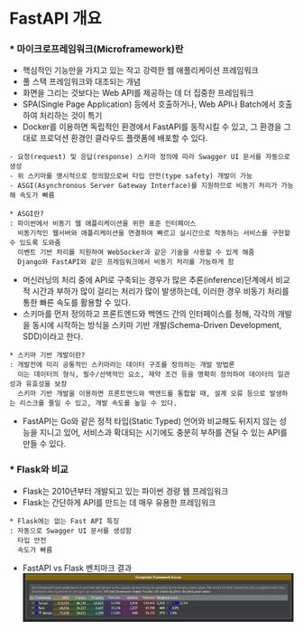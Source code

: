 #  FastAPI 개요

### * 마이크로프레임워크(Microframework)란
- 핵심적인 기능만을 가지고 있는 작고 강력한 웹 애플리케이션 프레임워크
- 풀 스택 프레임워크와 대조되는 개념
- 화면을 그리는 것보다는 Web API를 제공하는 데 더 집중한 프레임워크
- SPA(Single Page Application) 등에서 호출하거나, Web API나 Batch에서 호출하여 처리하는 것이 특기
- Docker를 이용하면 독립적인 환경에서 FastAPI를 동작시킬 수 있고, 그 환경을 그대로 프로덕션 환경인 클라우드 플랫폼에 배포할 수 있다.
```
- 요청(request) 및 응답(response) 스키마 정의에 따라 Swagger UI 문서를 자동으로 생성
- 위 스키마를 명시적으로 정의함으로써 타입 안전(type safety) 개발이 가능
- ASGI(Asynchronous Server Gateway Interface)를 지원하므로 비동기 처리가 가능해 속도가 빠름

* ASGI란?
: 파이썬에서 비동기 웹 애플리케이션을 위한 표준 인터페이스
  비동기적인 웹서버와 애플리케이션을 연결하여 빠르고 실시간으로 작동하는 서비스를 구현할 수 있도록 도와줌
  이벤트 기반 처리를 지원하여 WebSocker과 같은 기술을 사용할 수 있게 해줌
  Django와 FastAPI와 같은 프레임워크에서 비동기 처리를 가능하게 함
```

- 머신러닝의 처리 중에 API로 구축되는 경우가 많은 추론(inference)단계에서 비교적 시간과 부하가 많이 걸리는 처리가 많이 발생하는데, 이러한 경우 비동기 처리를 통한 빠른 속도를 활용할 수 있다.
- 스키마를 먼저 정의하고 프론트엔드와 백엔드 간의 인터페이스를 정해, 각각의 개발을 동시에 시작하는 방식을 스키마 기반 개발(Schema-Driven Development, SDD)이라고 한다.
```
* 스키마 기반 개발이란?
: 개발전에 미리 공통적인 스키마라는 데이터 구조를 정의하는 개발 방법론
  이는 데이터의 형식, 필수/선택적인 요소, 제약 조건 등을 명확히 정의하여 데이터의 일관성과 유효성을 보장
  스키마 기반 개발을 이용하면 프론트엔드와 백엔드를 통합할 때, 설계 오류 등으로 발생하는 리스크를 줄일 수 있고, 개발 속도를 높일 수 있다.
```
- FastAPI는 Go와 같은 정적 타입(Static Typed) 언어와 비교해도 뒤지지 않는 성능을 지니고 있어, 서비스과 확대되는 시기에도 충분히 부하를 견딜 수 있는 API를 만들 수 있다.

### * Flask와 비교
- Flask는 2010년부터 개발되고 있는 파이썬 경량 웹 프레임워크
- Flask는 간단하게 API를 만드는 데 매우 유용한 프레임워크
```
* Flask에는 없는 Fast API 특징
: 자동으로 Swagger UI 문서를 생성함
  타입 안전
  속도가 빠름
```
- FastAPI vs Flask 벤치마크 결과
![alt text](image-1.png)